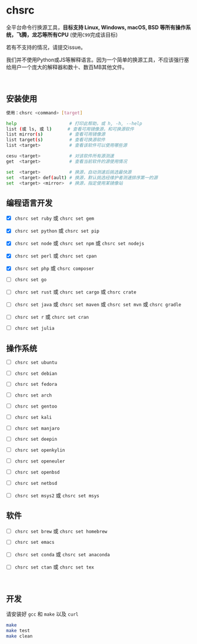 # chsrc

全平台命令行换源工具，**目标支持 Linux, Windows, macOS, BSD 等所有操作系统，飞腾，龙芯等所有CPU** (使用`C99`完成该目标)

若有不支持的情况，请提交issue。

我们并不使用Python或JS等解释语言。因为一个简单的换源工具，不应该强行塞给用户一个庞大的解释器和数十、数百MB其他文件。

<br>

## 安装使用

```bash
使用：chsrc <command> [target]

help                    # 打印此帮助，或 h, -h, --help
list (或 ls, 或 l)      # 查看可用镜像源，和可换源软件
list mirror(s)          # 查看可用镜像源
list target(s)          # 查看可换源软件
list <target>           # 查看该软件可以使用哪些源

cesu <target>           # 对该软件所有源测速
get  <target>           # 查看当前软件的源使用情况

set  <target>           # 换源，自动测速后挑选最快源
set  <target> def(ault) # 换源，默认挑选经维护者测速排序第一的源
set  <target> <mirror>  # 换源，指定使用某镜像站
```

## 编程语言开发
- [x] `chsrc set ruby`  或 `chsrc set gem`

- [x] `chsrc set python` 或 `chsrc set pip`

- [x] `chsrc set node`   或 `chsrc set npm` 或 `chsrc set nodejs`

- [x] `chsrc set perl` 或 `chsrc set cpan`
- [x] `chsrc set php`  或 `chsrc composer`

- [ ] `chsrc set go`
- [ ] `chsrc set rust`  或 `chsrc set cargo` 或 `chsrc crate`
- [ ] `chsrc set java`  或 `chsrc set maven` 或 `chsrc set mvn` 或 `chsrc gradle`

- [ ] `chsrc set r`  或 `chsrc set cran`
- [ ] `chsrc set julia`

## 操作系统
- [ ] `chsrc set ubuntu`
- [ ] `chsrc set debian`
- [ ] `chsrc set fedora`
- [ ] `chsrc set arch`
- [ ] `chsrc set gentoo`
- [ ] `chsrc set kali`
- [ ] `chsrc set manjaro`

- [ ] `chsrc set deepin`
- [ ] `chsrc set openkylin`
- [ ] `chsrc set openeuler`

- [ ] `chsrc set openbsd`
- [ ] `chsrc set netbsd`

- [ ] `chsrc set msys2` 或 `chsrc set msys`

## 软件

- [ ] `chsrc set brew`  或 `chsrc set homebrew`
- [ ] `chsrc set emacs`
- [ ] `chsrc set conda` 或 `chsrc set anaconda`
- [ ] `chsrc set ctan`  或 `chsrc set tex`


<br>

## 开发

请安装好 `gcc` 和 `make` 以及 `curl`

```bash
make
make test
make clean
```
